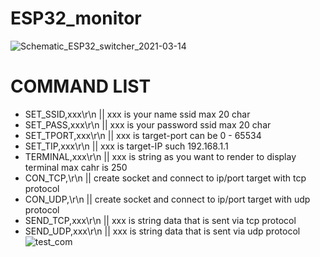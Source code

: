 # ESP32_monitor
![Schematic_ESP32_switcher_2021-03-14](https://user-images.githubusercontent.com/22659037/111063221-f81aa000-84df-11eb-97a7-e8cc6294aa0e.png)
# COMMAND LIST
- SET_SSID,xxx\r\n  || xxx is your name ssid max 20 char
- SET_PASS,xxx\r\n  || xxx is your password ssid max 20 char
- SET_TPORT,xxx\r\n || xxx is target-port can be 0 - 65534
- SET_TIP,xxx\r\n   || xxx is target-IP such 192.168.1.1
- TERMINAL,xxx\r\n  || xxx is string as you want to render to display terminal max cahr is 250
- CON_TCP,\r\n      || create socket and connect to ip/port target with tcp protocol  
- CON_UDP,\r\n      || create socket and connect to ip/port target with udp protocol 
- SEND_TCP,xxx\r\n  || xxx is string data that is sent via tcp protocol 
- SEND_UDP,xxx\r\n  || xxx is string data that is sent via udp protocol   
![test_com](https://user-images.githubusercontent.com/22659037/111063587-2bf6c500-84e2-11eb-8241-ab2ff1e4c739.png)
